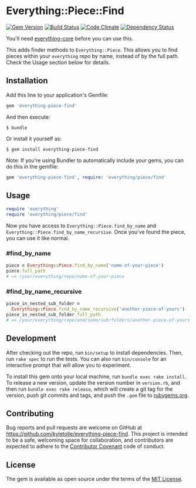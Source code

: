# Everything::Piece::Find
[![Gem Version](https://badge.fury.io/rb/everything-piece-find.svg)](http://badge.fury.io/rb/everything-piece-find)
[![Build Status](https://travis-ci.org/kyletolle/everything-piece-find.svg?branch=master)](https://travis-ci.org/kyletolle/everything-piece-find)
[![Code Climate](https://codeclimate.com/github/kyletolle/everything-piece-find/badges/gpa.svg)](https://codeclimate.com/github/kyletolle/everything-piece-find)
[![Dependency Status](https://gemnasium.com/kyletolle/everything-piece-find.svg)](https://gemnasium.com/kyletolle/everything-piece-find)

You'll need [everything-core](https://github.com/kyletolle/everything-core)
before you can use this.

This adds finder methods to `Everything::Piece`. This allows you to find pieces
within your `everything` repo by name, instead of by the full path. Check the
Usage section below for details.

## Installation

Add this line to your application's Gemfile:

```ruby
gem 'everything-piece-find'
```

And then execute:

    $ bundle

Or install it yourself as:

    $ gem install everything-piece-find

Note: If you're using Bundler to automatically include your gems, you can do
this in the gemfile:

```ruby
gem 'everything-piece-find', require: 'everything/piece/find'
```

## Usage

```ruby
require 'everything'
require 'everything/piece/find'
```

Now you have access to `Everything::Piece.find_by_name` and
`Everything::Piece.find_by_name_recursive`. Once you've found the piece, you can
use it like normal.

### #find_by_name

```ruby
piece = Everything::Piece.find_by_name('name-of-your-piece')
piece.full_path
# => /your/everything/repo/name-of-your-piece
```

### #find_by_name_recursive

```ruby
piece_in_nested_sub_folder =
  Everything::Piece.find_by_name_recursive('another-piece-of-yours')
piece_in_nested_sub_folder.full_path
# => /your/everything/repo/and/some/sub/folders/another-piece-of-yours
```

## Development

After checking out the repo, run `bin/setup` to install dependencies. Then, run
`rake spec` to run the tests. You can also run `bin/console` for an interactive
prompt that will allow you to experiment.

To install this gem onto your local machine, run `bundle exec rake install`. To
release a new version, update the version number in `version.rb`, and then run
`bundle exec rake release`, which will create a git tag for the version, push
git commits and tags, and push the `.gem` file to
[rubygems.org](https://rubygems.org).

## Contributing

Bug reports and pull requests are welcome on GitHub at
https://github.com/kyletolle/everything-piece-find. This project is intended to
be a safe, welcoming space for collaboration, and contributors are expected to
adhere to the [Contributor Covenant](http://contributor-covenant.org) code of
conduct.


## License

The gem is available as open source under the terms of the [MIT
License](http://opensource.org/licenses/MIT).

